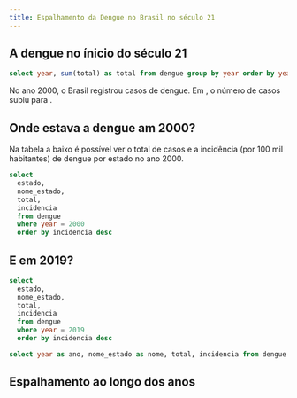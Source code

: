 ```yaml
---
title: Espalhamento da Dengue no Brasil no século 21
---
```




## A dengue no ínicio do século 21

```sql casos_por_ano
select year, sum(total) as total from dengue group by year order by year asc
```

No ano 2000, o Brasil registrou <Value data={casos_por_ano} column=total row=0/>  casos de dengue. Em <Value data={casos_por_ano} column=year row=24/>, o número de casos subiu para <Value data={casos_por_ano} column=total row=24/>.



## Onde estava a dengue am 2000?
Na tabela a baixo é possível ver o total de casos e a incidência (por 100 mil habitantes) de dengue por estado no ano 2000.

```sql incidence_map
select
  estado,
  nome_estado,
  total,
  incidencia
  from dengue
  where year = 2000
  order by incidencia desc
```

<DataTable data={incidence_map} rows=10/>

## E em 2019?
```sql incidence_map2
select
  estado,
  nome_estado,
  total,
  incidencia
  from dengue
  where year = 2019
  order by incidencia desc
```

<DataTable data={incidence_map2} rows=10/>

```sql evolucao
select year as ano, nome_estado as nome, total, incidencia from dengue where estado != '"s' and estado not like ' %' order by All;
```

## Espalhamento ao longo dos anos

<Heatmap 
data={evolucao} 
x=ano 
y=nome
value=incidencia
title="Evolução da dengue por ano e estados"
/>